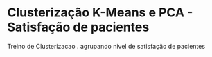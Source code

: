 # Clusterização K-Means e PCA -  Satisfação de pacientes
 Treino de Clusterizacao . agrupando nivel de satisfação de pacientes
